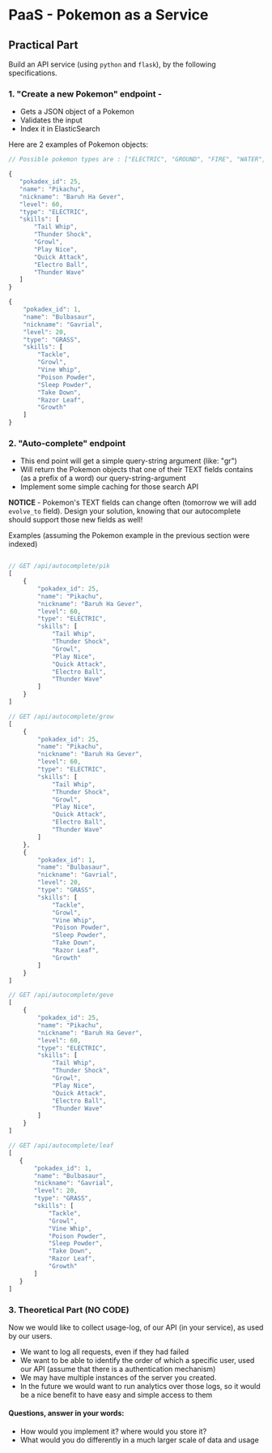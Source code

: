 # PaaS - Pokemon as a Service

## Practical Part
Build an API service (using `python` and `flask`), by the following specifications.

### 1. "Create a new Pokemon" endpoint -  
* Gets a JSON object of a Pokemon
* Validates the input
* Index it in ElasticSearch

Here are 2 examples of Pokemon objects:

```javascript
// Possible pokemon types are : ["ELECTRIC", "GROUND", "FIRE", "WATER", "WIND", "PSYCHIC", "GRASS"]
```
 ```javascript
{
    "pokadex_id": 25,
    "name": "Pikachu",
    "nickname": "Baruh Ha Gever",
    "level": 60,
    "type": "ELECTRIC",
    "skills": [
        "Tail Whip",
        "Thunder Shock",
        "Growl",
        "Play Nice",
        "Quick Attack",
        "Electro Ball",
        "Thunder Wave"
    ]
}
```
```javascript
{
    "pokadex_id": 1,
    "name": "Bulbasaur",
    "nickname": "Gavrial",
    "level": 20,
    "type": "GRASS",
    "skills": [
        "Tackle",
        "Growl",
        "Vine Whip",
        "Poison Powder",
        "Sleep Powder",
        "Take Down",
        "Razor Leaf",
        "Growth"
    ]
}
```


### 2. "Auto-complete" endpoint

- This end point will get a simple query-string argument (like: "gr") 
- Will return the Pokemon objects that one of their TEXT fields contains (as a prefix of a word) our query-string-argument
- Implement some simple caching for those search API
       

**NOTICE** - Pokemon's TEXT fields can change often (tomorrow we will add `evolve_to` field). 
Design your solution, knowing that our autocomplete should support those new fields as well!

Examples (assuming the Pokemon example in the previous section were indexed)

```javascript

// GET /api/autocomplete/pik
[
    {
        "pokadex_id": 25,
        "name": "Pikachu",
        "nickname": "Baruh Ha Gever",
        "level": 60,
        "type": "ELECTRIC",
        "skills": [
            "Tail Whip",
            "Thunder Shock",
            "Growl",
            "Play Nice",
            "Quick Attack",
            "Electro Ball",
            "Thunder Wave"
        ]
    }
]
```

```javascript
// GET /api/autocomplete/grow
[
    {
        "pokadex_id": 25,
        "name": "Pikachu",
        "nickname": "Baruh Ha Gever",
        "level": 60,
        "type": "ELECTRIC",
        "skills": [
            "Tail Whip",
            "Thunder Shock",
            "Growl",
            "Play Nice",
            "Quick Attack",
            "Electro Ball",
            "Thunder Wave"
        ]
    },
    {
        "pokadex_id": 1,
        "name": "Bulbasaur",
        "nickname": "Gavrial",
        "level": 20,
        "type": "GRASS",
        "skills": [
            "Tackle",
            "Growl",
            "Vine Whip",
            "Poison Powder",
            "Sleep Powder",
            "Take Down",
            "Razor Leaf",
            "Growth"
        ]
    }
]
```
```javascript
// GET /api/autocomplete/geve
[
    {
        "pokadex_id": 25,
        "name": "Pikachu",
        "nickname": "Baruh Ha Gever",
        "level": 60,
        "type": "ELECTRIC",
        "skills": [
            "Tail Whip",
            "Thunder Shock",
            "Growl",
            "Play Nice",
            "Quick Attack",
            "Electro Ball",
            "Thunder Wave"
        ]
    }
]
```
 ```javascript
// GET /api/autocomplete/leaf
[
    {
        "pokadex_id": 1,
        "name": "Bulbasaur",
        "nickname": "Gavrial",
        "level": 20,
        "type": "GRASS",
        "skills": [
            "Tackle",
            "Growl",
            "Vine Whip",
            "Poison Powder",
            "Sleep Powder",
            "Take Down",
            "Razor Leaf",
            "Growth"
        ]
    }
]
```

### 3. Theoretical Part (NO CODE)

Now we would like to collect usage-log, of our API (in your service), as used by our users.
- We want to log all requests, even if they had failed
- We want to be able to identify the order of which a specific user, used our API (assume that there is a authentication mechanism) 
- We may have multiple instances of the server you created.
- In the future we would want to run analytics over those logs, so it would be a nice benefit to have easy and simple access to them

#### Questions, answer in your words:
- How would you implement it? where would you store it? 
- What would you do differently in a much larger scale of data and usage